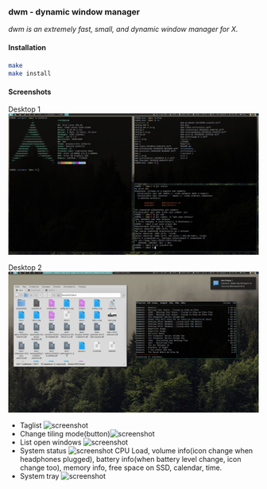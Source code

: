 ### dwm - dynamic window manager
*dwm is an extremely fast, small, and dynamic window manager for X.*

#### Installation

```bash
make
make install
```
#### Screenshots
Desktop 1
![screenshot](./screenshots/desktop-1.png)


Desktop 2
![screenshot](./screenshots/desktop-2.png)


* Taglist ![screenshot](./screenshots/tags.png)
* Change tiling mode(button)![screenshot](./screenshots/tiling-mode.png)
* List open windows ![screenshot](./screenshots/windows-list.png)
* System status ![screenshot](./screenshots/status.png) CPU Load, volume info(icon change when headphones plugged), battery info(when battery level change, icon change too), memory info, free space on SSD, calendar, time.
* System tray ![screenshot](./screenshots/tray.png)
